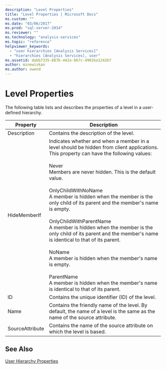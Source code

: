 ```yaml
---
description: "Level Properties"
title: "Level Properties | Microsoft Docs"
ms.custom: ""
ms.date: "03/06/2017"
ms.prod: "sql-server-2014"
ms.reviewer: ""
ms.technology: "analysis-services"
ms.topic: "reference"
helpviewer_keywords: 
  - "user hierarchies [Analysis Services]"
  - "hierarchies [Analysis Services], user"
ms.assetid: dabb7335-887b-442a-b67c-4901ba1242b7
author: minewiskan
ms.author: owend
---
```

# Level Properties 
  The following table lists and describes the properties of a level in a user-defined hierarchy.  
  
|Property|Description|  
|--------------|-----------------|  
|Description|Contains the description of the level.|  
|HideMemberIf|Indicates whether and when a member in a level should be hidden from client applications. This property can have the following values:<br /><br /> Never<br /> Members are never hidden. This is the default value.<br /><br /> OnlyChildWithNoName<br /> A member is hidden when the member is the only child of its parent and the member's name is empty.<br /><br /> OnlyChildWithParentName<br /> A member is hidden when the member is the only child of its parent and the member's name is identical to that of its parent.<br /><br /> NoName<br /> A member is hidden when the member's name is empty.<br /><br /> ParentName<br /> A member is hidden when the member's name is identical to that of its parent.|  
|ID|Contains the unique identifier (ID) of the level.|  
|Name|Contains the friendly name of the level. By default, the name of a level is the same as the name of the source attribute.|  
|SourceAttribute|Contains the name of the source attribute on which the level is based.|  
  
## See Also  
 [User Hierarchy Properties](user-hierarchies-properties.md)  
  
  
